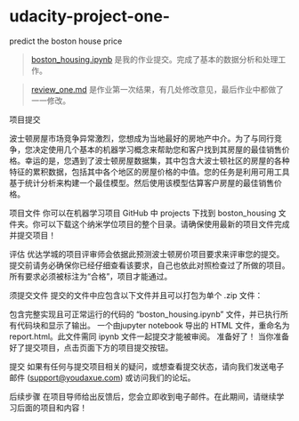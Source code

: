 # udacity-project-one-
predict the boston house price

>[boston_housing.ipynb](./boston_housing.ipynb) 是我的作业提交。完成了基本的数据分析和处理工作。

>[review_one.md](./review_one.md) 是作业第一次结果，有几处修改意见，最后作业中都做了一一修改。


项目提交

波士顿房屋市场竞争异常激烈，您想成为当地最好的房地产中介。为了与同行竞争，您决定使用几个基本的机器学习概念来帮助您和客户找到其房屋的最佳销售价格。幸运的是，您遇到了波士顿房屋数据集，其中包含大波士顿社区的房屋的各种特征的累积数据，包括其中各个地区的房屋价格的中值。您的任务是利用可用工具基于统计分析来构建一个最佳模型。然后使用该模型估算客户房屋的最佳销售价格。

项目文件
你可以在机器学习项目 GitHub 中 projects 下找到 boston_housing 文件夹。你可以下载这个纳米学位项目的整个目录。请确保使用最新的项目文件完成并提交项目！

评估
优达学城的项目评审师会依据此预测波士顿房价项目要求来评审您的提交。提交前请务必确保你已经仔细查看该要求，自己也依此对照检查过了所做的项目。所有要求必须被标注为“合格”，项目才能通过。

须提交文件
提交的文件中应包含以下文件并且可以打包为单个 .zip 文件：

包含完整实现且可正常运行的代码的 “boston_housing.ipynb” 文件，并已执行所有代码块和显示了输出。
一个由jupyter notebook 导出的 HTML 文件，重命名为 report.html。此文件需同 ipynb 文件一起提交才能被审阅。
准备好了！
当你准备好了提交项目，点击页面下方的项目提交按钮。

提交
如果有任何与提交项目相关的疑问，或想查看提交状态，请向我们发送电子邮件 (support@youdaxue.com) 或访问我们的论坛。

后续步骤
在项目导师给出反馈后，您会立即收到电子邮件。在此期间，请继续学习后面的项目和内容！
